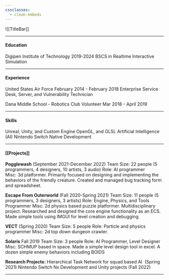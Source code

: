 ```yaml
---
cssclasses:
  - clean-embeds
---
```

![[TitleBar]] 

---
#### Education
Digipen Institute of Technology 2019-2024 
BSCS in Realtime Interactive Simulation 

---
#### Experience
United States Air Force
February 2014 - February 2018
Enterprise Service Desk, Server, and Vulnerability Technician 

Dana Middle School - Robotics Club Volunteer
Mar 2018 - April 2019

---
#### Skills
Unreal, Unity, and Custom Engine
OpenGL, and GLSL
Artificial Intelligence (AI)
Nintendo Switch Native Development

---
#### [[Projects]]
**Pogglewash** (September 2021-December 2022)
Team Size: 22 people (5 programmers, 4 designers, 10 artists, 3 audio)
Role: AI programmer
Misc: 3d platformer. Primarily focused on designing and implementing the behaviors of the friendly creature. Created and managed bug tracking form and spreadsheet.

**Escape From Outerworld** (Fall 2020-Spring 2021)
Team Size: 11 people (5 programmers, 3 designers, 3 artists)
Role: Engine, Physics, and Tools Programmer
Misc: 2d physics based puzzle platformer. Multidisciplinary project. Researched and designed the core engine functionality as an ECS. Made simple tools using IMGUI for level creation and debugging.

**VECT** (Spring 2020)
Team Size: 5 people
Role: Particle and physics programmer
Misc: 2d top down dungeon crawler.

**Solaris** Fall 2019
Team Size: 3 people
Role: AI Programmer, Level Designer
Misc: SCHMUP based in space. Made a simple level design tool in excel. A dozen simple enemy behaviors including BOIDS

**Research Projects:**
Hierarchical Task Network for squad based AI                   (Spring 2021)
Nintendo Switch Nx Development and Unity projects  (Fall 2022)

---